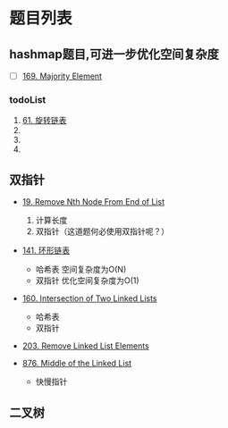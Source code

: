 # 题目列表
## hashmap题目,可进一步优化空间复杂度
+ [ ] [169. Majority Element](https://leetcode-cn.com/problems/majority-element/)
    
### todoList
1. [61. 旋转链表](https://leetcode-cn.com/problems/rotate-list/) 
2. 
3. 
4. 

## 双指针
+ [19. Remove Nth Node From End of List](https://leetcode-cn.com/problems/remove-nth-node-from-end-of-list/)
  1. 计算长度
  2. 双指针（这道题何必使用双指针呢？）

+ [141. 环形链表](https://leetcode-cn.com/problems/linked-list-cycle/)
    + 哈希表 空间复杂度为O(N)
    + 双指针 优化空间复杂度为O(1)
+ [160. Intersection of Two Linked Lists](https://leetcode-cn.com/problems/intersection-of-two-linked-lists/)
    + 哈希表
    + 双指针

+ [203. Remove Linked List Elements](https://leetcode-cn.com/problems/remove-linked-list-elements/) 
+ [876. Middle of the Linked List](https://leetcode-cn.com/problems/middle-of-the-linked-list/)
  + 快慢指针


## 二叉树


